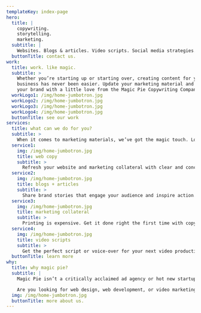 ```yaml
---
templateKey: index-page
hero:
  title: |
    copywriting.  
    storytelling. 
    marketing.
  subtitle: |
    Websites. Blogs & articles. Video scripts. Social media strategies.
  buttonTitle: contact us.
work:
  title: work. like magic.
  subtitle: >
    Whether you’re starting up or starting over, creating content for your
    business has never been easier. Update your marketing material and enhance
    your brand with a little love from the Magic Pie Copywriting Company.
  workLogo1: /img/home-jumbotron.jpg
  workLogo2: /img/home-jumbotron.jpg
  workLogo3: /img/home-jumbotron.jpg
  workLogo4: /img/home-jumbotron.jpg
  buttonTitle: see our work
services:
  title: what can we do for you?
  subtitle: >
    When it comes to marketing materials, we’ve got the magic touch. Looking for something special? Let’s get together and conjure up some creative content for your business.
  service1: 
    img: /img/home-jumbotron.jpg
    title: web copy
    subtitle: >
      Refresh your website and marketing collateral with clear and concise copywriting.
  service2: 
    img: /img/home-jumbotron.jpg
    title: blogs + articles
    subtitle: >
      Share brand stories that engage your audience and inspire action.
  service3: 
    img: /img/home-jumbotron.jpg
    title: marketing collateral
    subtitle: >
      Printing is expensive. Get it done right the first time with copy that resonates.
  service4: 
    img: /img/home-jumbotron.jpg
    title: video scripts
    subtitle: >
      Get the perfect script or voice-over for your next video production.
  buttonTitle: learn more
why:
  title: why magic pie?
  subtitle: |
    Magic Pie isn’t a critically acclaimed ad agency or hot new startup. That would be cool, but here’s the thing: Magic Pie is just an experienced writer with the skill set and flexibility to write what you want, when you need it.

    Are you looking for web design, web development, or video marketing as well? No problem—we’ve got partners for that.
  img: /img/home-jumbotron.jpg
  buttonTitle: more about us.
---
```

